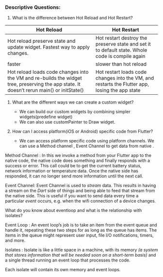 ### Descriptive Questions:
1. What is the difference between Hot Reload and Hot Restart?

| Hot Reload          | Hot Restart |
| ------           | ------ |
| Hot reload preserve state and update widget. Fastest way to apply changes.  | Hot restart destroy the preserve state and set it to default state. Whole code is compile again |
| faster | slower than hot reload |
| Hot reload loads code changes into the VM and re-builds the widget tree, preserving the app state. It doesn’t rerun main() or initState() | Hot restart loads code changes into the VM, and restarts the Flutter app, losing the app state |



1. What are the different ways we can create a custom widget?
	 - We can build our custom	 widgets by combining simpler 		widgets(predefine widget)
	 -  We can also use customPainter to Draw widget.


3. How can I access platform(iOS or Android) specific code from Flutter?               
	 - We can access platform specific code using platform channels. We can use 	a Method channel , Event Channel to get data from native .

Method Channel : In this we invoke a method from your Flutter app to the native code, the native code does something and finally responds with a success or error. This call could be to get the current battery status, network information or temperature data. Once the native side has responded, it can no longer send more information until the next call.

Event Channel:  Event Channel is used to _stream_ data. This results in having a stream on the _Dart_ side of things and being able to feed that stream from the native side.
This is useful if you want to send data every time a particular _event_ occurs, e.g. when the wifi connection of a device changes.


 What do you know about eventloop and what is the relationship with
isolates?

Event Loop : An event loop’s job is to take an item from the event queue and handle it, repeating these two steps for as long as the queue has items.
The items in the queue might represent user input, file I/O notifications, timers, and more.

Isolates :  Isolate is like a little space in a machine, with its memory  _(a system that stores information that will be needed soon on a short-term basis)_  and a single thread running an event loop that processes the code.

Each isolate will contain its own memory and event loops.
